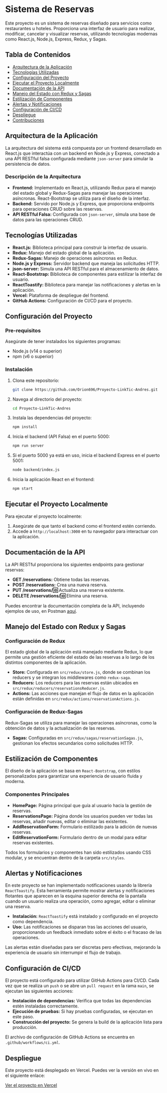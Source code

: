 # Sistema de Reservas

Este proyecto es un sistema de reservas diseñado para servicios como restaurantes u hoteles. Proporciona una interfaz de usuario para realizar, modificar, cancelar y visualizar reservas, utilizando tecnologías modernas como React.js, Node.js, Express, Redux, y Sagas.

## Tabla de Contenidos

- [Arquitectura de la Aplicación](#arquitectura-de-la-aplicación)
- [Tecnologías Utilizadas](#tecnologías-utilizadas)
- [Configuración del Proyecto](#configuración-del-proyecto)
- [Ejecutar el Proyecto Localmente](#ejecutar-el-proyecto-localmente)
- [Documentación de la API](#documentación-de-la-api)
- [Manejo del Estado con Redux y Sagas](#manejo-del-estado-con-redux-y-sagas)
- [Estilización de Componentes](#estilización-de-componentes)
- [Alertas y Notificaciones](#alertas-y-notificaciones)
- [Configuración de CI/CD](#configuración-de-cicd)
- [Despliegue](#despliegue)
- [Contribuciones](#contribuciones)

## Arquitectura de la Aplicación

La arquitectura del sistema está compuesta por un frontend desarrollado en React.js que interactúa con un backend en Node.js y Express, conectado a una API RESTful falsa configurada mediante `json-server` para simular la persistencia de datos.

### Descripción de la Arquitectura

- **Frontend:** Implementado en React.js, utilizando Redux para el manejo del estado global y Redux-Sagas para manejar las operaciones asíncronas. React-Bootstrap se utiliza para el diseño de la interfaz.
- **Backend:** Servido por Node.js y Express, que proporciona endpoints para operaciones CRUD sobre las reservas.
- **API RESTful Falsa:** Configurada con `json-server`, simula una base de datos para las operaciones CRUD.

## Tecnologías Utilizadas

- **React.js:** Biblioteca principal para construir la interfaz de usuario.
- **Redux:** Manejo del estado global de la aplicación.
- **Redux-Sagas:** Manejo de operaciones asíncronas en Redux.
- **Node.js y Express:** Servidor backend que maneja las solicitudes HTTP.
- **json-server:** Simula una API RESTful para el almacenamiento de datos.
- **React-Bootstrap:** Biblioteca de componentes para estilizar la interfaz de usuario.
- **ReactToastify:** Biblioteca para manejar las notificaciones y alertas en la aplicación.
- **Vercel:** Plataforma de despliegue del frontend.
- **GitHub Actions:** Configuración de CI/CD para el proyecto.

## Configuración del Proyecto

### Pre-requisitos

Asegúrate de tener instalados los siguientes programas:

- Node.js (v14 o superior)
- npm (v6 o superior)

### Instalación

1. Clona este repositorio:

   ```bash
   git clone https://github.com/Orion696/Proyecto-LinkTic-Andres.git
   ```

2. Navega al directorio del proyecto:

   ```bash
   cd Proyecto-LinkTic-Andres
   ```

3. Instala las dependencias del proyecto:

   ```bash
   npm install
   ```

4. Inicia el backend (API Falsa) en el puerto 5000:

   ```bash
   npm run server
   ```

5. Si el puerto 5000 ya está en uso, inicia el backend Express en el puerto 5001:

   ```bash
   node backend/index.js
   ```

6. Inicia la aplicación React en el frontend:

   ```bash
   npm start
   ```

## Ejecutar el Proyecto Localmente

Para ejecutar el proyecto localmente:

1. Asegúrate de que tanto el backend como el frontend estén corriendo.
2. Accede a `http://localhost:3000` en tu navegador para interactuar con la aplicación.

## Documentación de la API

La API RESTful proporciona los siguientes endpoints para gestionar reservas:

- **GET /reservations:** Obtiene todas las reservas.
- **POST /reservations:** Crea una nueva reserva.
- **PUT /reservations/:id:** Actualiza una reserva existente.
- **DELETE /reservations/:id:** Elimina una reserva.

Puedes encontrar la documentación completa de la API, incluyendo ejemplos de uso, en Postman [aquí](https://go.postman.co/workspace/311a1ac0-e1ed-48f4-8065-f7915a448b48/documentation/26741493-d3b87f71-f530-4240-b75f-b44b5bcc1edc?entity=request-06c5698c-9231-4b7a-b00d-a90c8523b373).

## Manejo del Estado con Redux y Sagas

### Configuración de Redux

El estado global de la aplicación está manejado mediante Redux, lo que permite una gestión eficiente del estado de las reservas a lo largo de los distintos componentes de la aplicación.

- **Store:** Configurada en `src/redux/store.js`, donde se combinan los reducers y se integran los middlewares como `redux-saga`.
- **Reducers:** Los reducers para las reservas están ubicados en `src/redux/reducers/reservationsReducer.js`.
- **Actions:** Las acciones que manejan el flujo de datos en la aplicación están definidas en `src/redux/actions/reservationActions.js`.

### Configuración de Redux-Sagas

Redux-Sagas se utiliza para manejar las operaciones asíncronas, como la obtención de datos y la actualización de las reservas.

- **Sagas:** Configuradas en `src/redux/sagas/reservationSagas.js`, gestionan los efectos secundarios como solicitudes HTTP.

## Estilización de Componentes

El diseño de la aplicación se basa en `React-Bootstrap`, con estilos personalizados para garantizar una experiencia de usuario fluida y moderna.

### Componentes Principales

- **HomePage:** Página principal que guía al usuario hacia la gestión de reservas.
- **ReservationsPage:** Página donde los usuarios pueden ver todas las reservas, añadir nuevas, editar o eliminar las existentes.
- **AddReservationForm:** Formulario estilizado para la adición de nuevas reservas.
- **EditReservationForm:** Formulario dentro de un modal para editar reservas existentes.

Todos los formularios y componentes han sido estilizados usando CSS modular, y se encuentran dentro de la carpeta `src/styles`.

## Alertas y Notificaciones

En este proyecto se han implementado notificaciones usando la librería `ReactToastify`. Esta herramienta permite mostrar alertas y notificaciones flotantes que aparecen en la esquina superior derecha de la pantalla cuando un usuario realiza una operación, como agregar, editar o eliminar una reserva.

- **Instalación:** `ReactToastify` está instalado y configurado en el proyecto como dependencia.
- **Uso:** Las notificaciones se disparan tras las acciones del usuario, proporcionando un feedback inmediato sobre el éxito o el fracaso de las operaciones.

Las alertas están diseñadas para ser discretas pero efectivas, mejorando la experiencia de usuario sin interrumpir el flujo de trabajo.

## Configuración de CI/CD

El proyecto está configurado para utilizar GitHub Actions para CI/CD. Cada vez que se realiza un `push` o se abre un `pull request` en la rama `main`, se ejecutan las siguientes acciones:

- **Instalación de dependencias:** Verifica que todas las dependencias estén instaladas correctamente.
- **Ejecución de pruebas:** Si hay pruebas configuradas, se ejecutan en este paso.
- **Construcción del proyecto:** Se genera la build de la aplicación lista para producción.

El archivo de configuración de GitHub Actions se encuentra en `.github/workflows/ci.yml`.

## Despliegue

Este proyecto está desplegado en Vercel. Puedes ver la versión en vivo en el siguiente enlace:

[Ver el proyecto en Vercel](https://proyecto-link-tic-andres.vercel.app/)